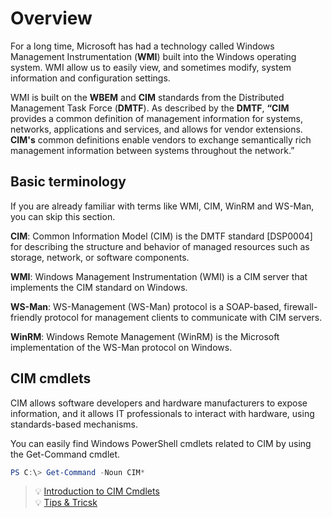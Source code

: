 # Overview

For a long time, Microsoft has had a technology called Windows Management Instrumentation (**WMI**) built into the Windows operating system. WMI allow us to easily view, and sometimes modify, system information and configuration settings.

WMI is built on the **WBEM** and **CIM** standards from the Distributed Management Task Force (**DMTF**). As described by the **DMTF**, **“CIM** provides a common definition of management information for systems, networks, applications and services, and allows for vendor extensions. **CIM's** common definitions enable vendors to exchange semantically rich management information between systems throughout the network.”

## Basic terminology

If you are already familiar with terms like WMI, CIM, WinRM and WS-Man, you can skip this section.

**CIM**: Common Information Model (CIM) is the DMTF standard [DSP0004] for describing the structure and behavior of managed resources such as storage, network, or software components.

**WMI**: Windows Management Instrumentation (WMI) is a CIM server that implements the CIM standard on Windows.

**WS-Man**: WS-Management (WS-Man) protocol is a SOAP-based, firewall-friendly protocol for management clients to communicate with CIM servers.

**WinRM**: Windows Remote Management (WinRM) is the Microsoft implementation of the WS-Man protocol on Windows.

## CIM cmdlets

CIM allows software developers and hardware manufacturers to expose information, and it allows IT professionals to interact with hardware, using standards-based mechanisms.

You can easily find Windows PowerShell cmdlets related to CIM by using the Get-Command cmdlet.

```powershell
PS C:\> Get-Command -Noun CIM*
```

>💡 [Introduction to CIM Cmdlets](https://devblogs.microsoft.com/powershell/introduction-to-cim-cmdlets/)<br>💡 [Tips & Tricsk](https://devblogs.microsoft.com/powershell/cim-cmdlets-some-tips-tricks/)